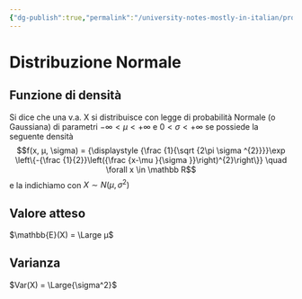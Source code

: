 ```yaml
---
{"dg-publish":true,"permalink":"/university-notes-mostly-in-italian/probabilita-e-statistica/teoria/modelli-di-distribuzioni/continue/distribuzione-normale-gauss/","created":"2023-01-23T10:43:06.397+01:00","updated":"2023-01-23T10:43:06.397+01:00"}
---
```


# Distribuzione Normale
## Funzione di densità 
Si dice che una v.a. X si distribuisce con legge di probabilità Normale (o Gaussiana) di parametri $−\infty < µ < +\infty$ e $0 < \sigma < +\infty$ se possiede la seguente densità
$$f(x, µ, \sigma) = {\displaystyle {\frac {1}{\sqrt {2\pi \sigma ^{2}}}}\exp \left\{-{\frac {1}{2}}\left({\frac {x-\mu }{\sigma }}\right)^{2}\right\}} \quad \forall x \in \mathbb R$$
e la indichiamo con $X ∼ N(µ, \sigma^2 )$
## Valore atteso
$\mathbb{E}(X) = \Large µ$

## Varianza
$Var(X) = \Large{\sigma^2}$